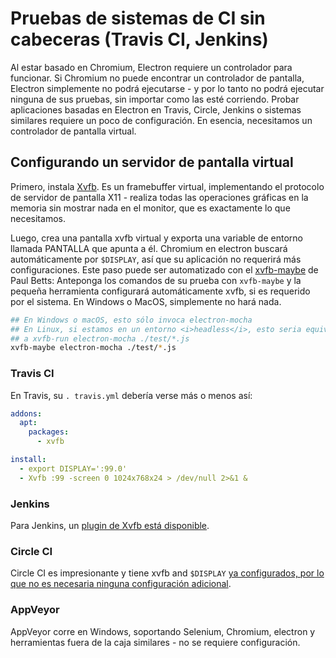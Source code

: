 # Pruebas de sistemas de CI sin cabeceras (Travis CI, Jenkins)

Al estar basado en Chromium, Electron requiere un controlador para funcionar. Si Chromium no puede encontrar un controlador de pantalla, Electron simplemente no podrá ejecutarse - y por lo tanto no podrá ejecutar ninguna de sus pruebas, sin importar como las esté corriendo. Probar aplicaciones basadas en Electron en Travis, Circle, Jenkins o sistemas similares requiere un poco de configuración. En esencia, necesitamos un controlador de pantalla virtual.

## Configurando un servidor de pantalla virtual

Primero, instala [Xvfb](https://en.wikipedia.org/wiki/Xvfb). Es un framebuffer virtual, implementando el protocolo de servidor de pantalla X11 - realiza todas las operaciones gráficas en la memoria sin mostrar nada en el monitor, que es exactamente lo que necesitamos.

Luego, crea una pantalla xvfb virtual y exporta una variable de entorno llamada PANTALLA que apunta a él. Chromium en electron buscará automáticamente por `$DISPLAY`, así que su aplicación no requerirá más configuraciones. Este paso puede ser automatizado con el [xvfb-maybe](https://github.com/paulcbetts/xvfb-maybe) de Paul Betts: Anteponga los comandos de su prueba con `xvfb-maybe` y la pequeña herramienta configurará automáticamente xvfb, si es requerido por el sistema. En Windows o MacOS, simplemente no hará nada.

```sh
## En Windows o macOS, esto sólo invoca electron-mocha
## En Linux, si estamos en un entorno <i>headless</i>, esto seria equivalente
## a xvfb-run electron-mocha ./test/*.js
xvfb-maybe electron-mocha ./test/*.js
```

### Travis CI

En Travis, su `. travis.yml` debería verse más o menos así:

```yml
addons:
  apt:
    packages:
      - xvfb

install:
  - export DISPLAY=':99.0'
  - Xvfb :99 -screen 0 1024x768x24 > /dev/null 2>&1 &
```

### Jenkins

Para Jenkins, un [plugin de Xvfb está disponible](https://wiki.jenkins-ci.org/display/JENKINS/Xvfb+Plugin).

### Circle CI

Circle CI es impresionante y tiene xvfb and `$DISPLAY` [ya configurados, por lo que no es necesaria ninguna configuración adicional](https://circleci.com/docs/environment#browsers).

### AppVeyor

AppVeyor corre en Windows, soportando Selenium, Chromium, electron y herramientas fuera de la caja similares - no se requiere configuración.